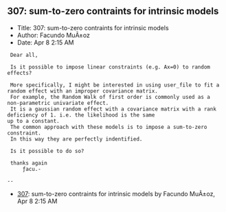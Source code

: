 ## 307: sum-to-zero contraints for intrinsic models

- Title: 307: sum-to-zero contraints for intrinsic models
- Author: Facundo MuÃ±oz
- Date: Apr 8 2:15 AM
```
 Dear all,

 Is it possible to impose linear constraints (e.g. Ax=0) to random effects?

 More specifically, I might be interested in using user_file to fit a random effect with an improper covariance matrix.
 For example, the Random Walk of first order is commonly used as a non-parametric univariate effect.
 It is a gaussian random effect with a covariance matrix with a rank deficiency of 1. i.e. the likelihood is the same
up to a constant.
 The common approach with these models is to impose a sum-to-zero constraint.
 In this way they are perfectly indentified.

 Is it possible to do so?

 thanks again
	 ƒacu.-

-- 
```

- [307](0307.md): sum-to-zero contraints for intrinsic models by Facundo MuÃ±oz, Apr 8 2:15 AM
